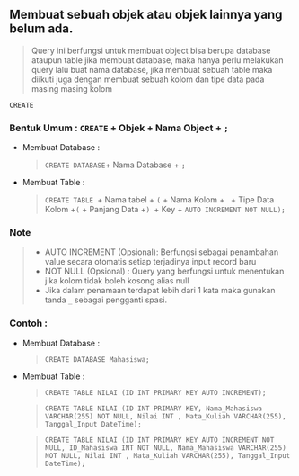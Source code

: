 ## **Membuat sebuah objek atau objek lainnya yang belum ada.**
> Query ini berfungsi untuk membuat object bisa berupa database ataupun table jika membuat database, maka hanya perlu melakukan query lalu buat nama database, jika membuat sebuah table maka diikuti juga dengan membuat sebuah kolom dan tipe data pada masing masing kolom

  `CREATE`

  ### Bentuk Umum : `CREATE` + Objek + Nama Object + `;`
  
  - Membuat Database : 
    > `CREATE DATABASE`+ Nama Database + `;`
    
  - Membuat Table : 
    > `CREATE TABLE `+ Nama tabel + `(` + Nama Kolom +` ` + Tipe Data Kolom +`(` + Panjang Data +`) `+ Key + ` AUTO INCREMENT NOT NULL); `
  
  ### Note 
  > - AUTO INCREMENT (Opsional): Berfungsi sebagai penambahan value secara otomatis setiap terjadinya input record baru
  > - NOT NULL (Opsional) : Query yang berfungsi untuk menentukan jika kolom tidak boleh kosong alias null
  > - Jika dalam penamaan terdapat lebih dari 1 kata maka gunakan tanda ``_`` sebagai pengganti spasi.
  
  ### Contoh : 
  
  - Membuat Database : 
    > `CREATE DATABASE Mahasiswa;`

  - Membuat Table : 
    >`CREATE TABLE NILAI (ID INT PRIMARY KEY AUTO INCREMENT);`
    
    >`CREATE TABLE NILAI (ID INT PRIMARY KEY, Nama_Mahasiswa VARCHAR(255) NOT NULL, Nilai INT , Mata_Kuliah VARCHAR(255), Tanggal_Input DateTime);`
   
    >`CREATE TABLE NILAI (ID INT PRIMARY KEY AUTO INCREMENT NOT NULL, ID_Mahasiswa INT NOT NULL, Nama_Mahasiswa VARCHAR(255) NOT NULL, Nilai INT , Mata_Kuliah VARCHAR(255), Tanggal_Input DateTime);`
